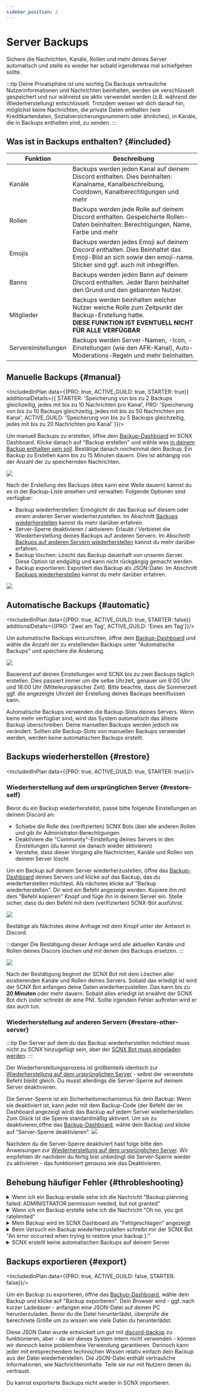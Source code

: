 ```yaml
---
sidebar_position: 2
---
```


# Server Backups

Sichere die Nachrichten, Kanäle, Rollen und mehr deines Server automatisch und stelle es wieder her sobald irgendetwas mal schiefgehen sollte.

:::tip Deine Privatsphäre ist uns wichtig
Da Backups vertrauliche Nutzerinformationen und Nachrichten beinhalten, werden sie verschlüsselt gespeichert und nur während sie aktiv verwendet werden (z.B. während der Wiederherstellung) entschlüsselt. Trotzdem weisen wir dich darauf hin, möglichst keine Nachrichten, die private Daten enthalten (wie Kreditkartendaten, Sozialversicherungsnummern oder ähnliches), in Kanäle, die in Backups enthalten sind, zu senden.
:::

## Was ist in Backups enthalten? {#included}

| Funktion            | Beschreibung                                                                                                                                            |
|---------------------|--------------------------------------------------------------------------------------------------------------------------------------------------------|
| Kanäle              | Backups werden jeden Kanal auf deinem Discord enthalten. Dies beinhalten: Kanalname, Kanalbeschreibung, Cooldown, Kanalberechtigungen und mehr |
| Rollen              | Backups werden jede Rolle auf deinem Discord enthalten. Gespeicherte Rollen-Daten beinhalten: Berechtigungen, Name, Farbe und mehr                                       |
| Emojis              | Backups werden jedes Emoji auf deinem Discord enthalten. Dies Beinhaltet das Emoji-Bild an sich sowie den emoji-name. Sticker sind ggf. auch mit inbegriffen.                |
| Banns               | Backups werden jeden Bann auf deinem Discord enthalten. Jeder Bann beinhaltet den Grund und den gebannten Nutzer.                                                       |
| Mitglieder          | Backups werden beinhalten welcher Nutzer welche Rolle zum Zeitpunkt der Backup-Erstellung hatte.<br/> **DIESE FUNKTION IST EVENTUELL NICHT FÜR ALLE VERFÜGBAR**                        |
| Servereinstellungen | Backups werden Server-Namen, -Icon, -Einstellungen (wie den AFK-Kanal), Auto-Moderations-Regeln und mehr beinhalten.                                                  |

## Manuelle Backups {#manual}

<IncludedInPlan data={{PRO: true, ACTIVE_GUILD: true, STARTER: true}} additionalDetails={{
    STARTER: 'Speicherung von bis zu 2 Backups gleichzeitig, jedes mit bis zu 10 Nachrichten pro Kanal',
    PRO: 'Speicherung von bis zu 10 Backups gleichzeitig, jedes mit bis zu 50 Nachrichten pro Kanal',
    ACTIVE_GUILD: 'Speicherung von bis zu 5 Backups gleichzeitig, jedes mit bis zu 20 Nachrichten pro Kanal'
}}/>

Um manuell Backups zu erstellen, öffne dein [Backup-Dashboard](https://scnx.app/de/glink?page=backups) im SCNX Dashboard. Klicke danach auf "Backup erstellen" und wähle was [in deinem Backup enthalten sein soll](#included). Bestätige danach nocheinmal dein Backup.
Ein Backup zu Erstellen kann bis zu 15 Minuten dauern. Dies ist abhängig von der Anzahl der zu speichernden Nachrichten.

![](@site/docs/assets/scnx/guilds/backups/create.png)

Nach der Erstellung des Backups (dies kann eine Weile dauern) kannst du es in der Backup-Liste ansehen und verwalten. Folgende Optionen sind verfügbar:
* Backup wiederherstellen: Ermöglicht dir das Backup auf diesem oder einem anderen Server wiederherzustellen. Im Abschnitt [Backups wiederherstellen](#restore) kannst du mehr darüber erfahren.
* Server-Sperre deaktivieren / aktivieren: Erlaubt / Verbietet die Wiederherstellung deines Backups auf anderen Servern. Im Abschnitt [Backups auf anderen Servern wiederherstellen](#restore-other-server) kannst du mehr darüber erfahren.
* Backup löschen: Löscht das Backup dauerhaft von unseren Server. Diese Option ist endgültig und kann nicht rückgängig gemacht werden.
* Backup exportieren: Exportiert das Backup als JSON-Datei. Im Abschnitt [Backups wiederherstellen](#export) kannst du mehr darüber erfahren.

![](@site/docs/assets/scnx/guilds/backups/backup.png)


## Automatische Backups {#automatic}

<IncludedInPlan data={{PRO: true, ACTIVE_GUILD: true, STARTER: false}}
                additionalDetails={{PRO: 'Zwei am Tag', ACTIVE_GUILD: 'Eines am Tag'}}/>

Um automatische Backups einzurichten, öffne dein [Backup-Dashboard](https://scnx.app/de/glink?page=backups) und wähle die Anzahl der zu erstellenden Backups unter "Automatische Backups" und speichere die Änderung.

![](@site/docs/assets/scnx/guilds/backups/automatic-backups.png)

Basierend auf deinen Einstellungen wird SCNX bis zu zwei Backups täglich erstellen. Dies passiert immer um die selbe Uhrzeit, genauer um 6:00 Uhr und 18:00 Uhr (Mitteleuropäischer Zeit). Bitte beachte, dass die Sommerzeit ggf. die angezeigte Uhrzeit der Erstellung deines Backups beeinflussen kann.

Automatische Backups verwenden die Backup-Slots deines Servers. Wenn keine mehr verfügbar sind, wird das System automatisch das älteste Backup überschreiben. Deine manuellen Backups werden jedoch nie verändert. Sollten alle Backup-Slots von manuellen Backups verwendet werden, werden keine automatischen Backups erstellt.


## Backups wiederherstellen {#restore}
<IncludedInPlan data={{PRO: true, ACTIVE_GUILD: true, STARTER: true}}/>

### Wiederherstellung auf dem ursprünglichen Server {#restore-self}

Bevor du ein Backup wiederherstellst, passe bitte folgende Einstellungen an deinem Discord an:
* Schiebe die Rolle des (verifizierten) SCNX Bots über alle anderen Rollen und gib ihr Administrator-Berechtigungen
* Deaktiviere die "Community"-Einstellung deines Servers in den Einstellungen (du kannst sie danach wieder aktivieren)
* Verstehe, dass dieser Vorgang alle Nachrichten, Kanäle und Rollen von deinem Server löscht

Um ein Backup auf deinem Server wiederherzustellen, öffne das [Backup-Dashboard](https://scnx.app/de/glink?page=backups) deines Servers und klicke auf das Backup, das du wiederherstellen möchtest. Als nächstes klicke auf "Backup wiederherstellen". Dir wird ein Befehl angezeigt werden. Kopiere ihn mit dem "Befehl kopieren" Knopf und füge ihn in deinem Server ein. Stelle sicher, dass du den Befehl mit dem (verifizierten) SCNX-Bot ausführst.

![](@site/docs/assets/scnx/guilds/backups/execute-command.png)

Bestätige als Nächstes deine Anfrage mit dem Knopf unter der Antwort in Discord.

:::danger
Die Bestätigung dieser Anfrage wird alle aktuellen Kanäle und Rollen deines Discors löschen und mit denen des Backups ersetzen.
:::

![](@site/docs/assets/scnx/guilds/backups/confirm.png)

Nach der Bestätigung beginnt der SCNX Bot mit dem Löschen aller existierenden Kanäle und Rollen deines Servers. Sobald das erledigt ist wird der SCNX Bot anfangen deine Daten wiederherzustellen. Das kann bis zu **20 Minuten** oder mehr dauern. Sobald alles erledigt ist erwähnt der SCNX Bot dich (oder schreibt dir eine PN). Sollte irgendein Fehler auftreten wird er das auch tun.

### Wiederherstellung auf anderen Servern {#restore-other-server}

:::tip
Der Server auf dem du das Backup wiederherstellen möchtest muss nicht zu SCNX hinzugefügt sein, aber der [SCNX Bot muss eingeladen werden](https://sc-net.work/invite-scnx).
:::

Der Wiederherstellungsprozess ist größtenteils identisch zur [Wiederherstellung auf dem ursprünglichen Server](#restore-self) - selbst der verwendete Befehl bleibt gleich. Du musst allerdings die Server-Sperre auf deinem Server deaktivieren.

Die Server-Sperre ist ein Sicherheitsmechanismus für dein Backup: Wenn sie deaktiviert ist, kann jeder mit dem Backup-Code (der Befehl der im Dashboard angezeigt wird) das Backup auf jedem Server wiederherstellen. Zum Glück ist die Sperre standardmäßig aktiviert. Um sie zu deaktivieren,öffne das [Backup-Dashboard](https://scnx.app/de/glink?page=backups), wähle dein Backup und klicke auf "Server-Sperre deaktivieren".
![](@site/docs/assets/scnx/guilds/backups/disable-guild-lock.png)

Nachdem du die Server-Sperre deaktiviert hast folge bitte den Anweisungen zur [Wiederherstellung auf dem ursprünglichen Server](#restore-self). Wir empfehlen dir nachdem du fertig bist unbedingt die Server-Sperre wieder zu aktivieren - das funktioniert genauso wie das Deaktivieren.


## Behebung häufiger Fehler {#throbleshooting}

<details>
    <summary>
        Wenn ich ein Backup erstelle sehe ich die Nachricht "Backup planning failed: ADMINISTRATOR permission needed,
        but not granted"
    </summary>
    <li>Stelle sicher, dass der (verifizierte) SCNX Bot die Administrator Berechtigung hat und versuche es erneut.</li>
</details>
<details>
    <summary>
        Wenn ich ein Backup erstelle sehe ich die Nachricht "Oh no, you got ratelimited"
    </summary>
    Um die sichere Durchführung aller Aktivitäten sicherzustellen, begrenzen wir die Zahl der manuellen Backups die ein Server in einem bestimmten Zeitraum erstellen kann.
    <li>Bitte warte so lange wie es in der Nachricht angegeben ist.</li>
</details>
<details>
    <summary>
        Mein Backup wird im SCNX Dashboard als "Fehlgeschlagen" angezeigt
    </summary>
    <li>Stelle sicher, dass der (verifizierte) SCNX Bot die Administrator Berechtigung hat und versuche es erneut.</li>
    <li>Kontaktiere bei wiederholtem Auftreten [unser Team](https://scnx.app/de/help). Dieses wird dich bei der Problemsuche unterstützen.</li>
</details>
<details>
    <summary>
        Beim Versuch ein Backup wiederherzustellen schreibt mir der SCNX Bot "An error occurred when trying to restore your backup ):"
    </summary>
    <li>Stelle sicher, dass der (verifizierte) SCNX Bot die Administrator Berechtigung hat und versuche es erneut.</li>
    <li>Stelle sicher, dass du die "Community"-Einstellung deaktiviert hast und versuche es erneut.</li>
    <li>Stelle sicher, dass die Rolle des (verifizierte) SCNX Bots über allen anderen Rollen steht und versuche es erneut</li>
    <li>Kontaktiere bei wiederholtem Auftreten [unser Team](https://scnx.app/de/help). Dieses wird dich bei der Problemsuche unterstützen.</li>
</details>
<details>
    <summary>
        SCNX erstellt keine automatischen Backups auf deinem Server
    </summary>
    <li>Stelle sicher, dass der (verifizierte) SCNX Bot die Administrator Berechtigung hat und versuche es erneut.</li>
    <li>Stelle sicher, dasss du [diese Funktion](#automatic] wirklich aktiviert hast und alle Änderungen gespeichert hast.</li>
    <li>Stelle sicher, dass mindestens ein Backup-Slot nicht von einem manuellen Backup verwendet wird.</li>
    <li>Bitte warte 24 Stunden, damit automatisch ein Backup erstellt wird</li>
</details>

## Backups exportieren {#export}

<IncludedInPlan data={{PRO: true, ACTIVE_GUILD: false, STARTER: false}}/>

Um ein Backup zu exportieren, öffne das [Backup-Dashboard](https://scnx.app/de/glink?page=backups), wähle dein Backup und klicke auf "Backup exportieren". Dein Browser wird - ggf. nach kurzer Ladedauer - anfangen eine JSON-Datei auf deinen PC herunterzuladen.
Bevor du die Datei herunterlädst, überprüfe die berechnete Größe um zu wissen wie viele Daten du herunterlädst.

Diese JSON Datei wurde entwickelt um gut mit [discord-backup](https://github.com/Androz2091/discord-backup) zu funktionieren, aber - da wir dieses System intern nicht verwenden - können wir dennoch keine problemfreie Verwendung garantieren.
Dennoch kann jeder mit entsprechendem technischen Wissen relativ einfach dein Backup aus der Datei wiederherstellen.
Die JSON-Datei enthält vertrauliche Informationen, wie Nachrichteninhalte. Teile sie nur mit Nutzern denen du vertraust.

Du kannst exportierte Backups nicht wieder in SCNX importieren.
